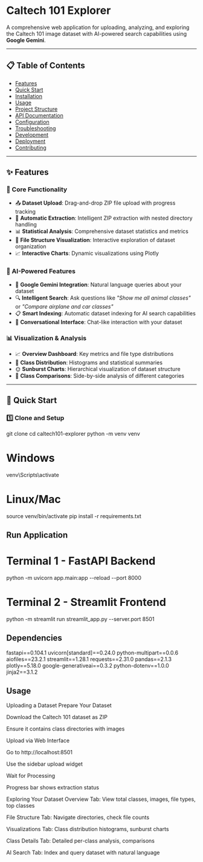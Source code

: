 # Caltech 101 Explorer

A comprehensive web application for uploading, analyzing, and exploring the Caltech 101 image dataset with AI-powered search capabilities using **Google Gemini**.

---

## 📋 Table of Contents
- [Features](#-features)
- [Quick Start](#-quick-start)
- [Installation](#-installation)
- [Usage](#-usage)
- [Project Structure](#-project-structure)
- [API Documentation](#-api-documentation)
- [Configuration](#%EF%B8%8F-configuration)
- [Troubleshooting](#-troubleshooting)
- [Development](#-development)
- [Deployment](#deployment)
- [Contributing](#contributing)

---

## ✨ Features

### 🚀 Core Functionality
- 📤 **Dataset Upload**: Drag-and-drop ZIP file upload with progress tracking
- 🔄 **Automatic Extraction**: Intelligent ZIP extraction with nested directory handling
- 📊 **Statistical Analysis**: Comprehensive dataset statistics and metrics
- 📁 **File Structure Visualization**: Interactive exploration of dataset organization
- 📈 **Interactive Charts**: Dynamic visualizations using Plotly

### 🤖 AI-Powered Features
- 🧠 **Google Gemini Integration**: Natural language queries about your dataset
- 🔍 **Intelligent Search**: Ask questions like _"Show me all animal classes"_ or _"Compare airplane and car classes"_
- 📋 **Smart Indexing**: Automatic dataset indexing for AI search capabilities
- 💬 **Conversational Interface**: Chat-like interaction with your dataset

### 📊 Visualization & Analysis
- 📈 **Overview Dashboard**: Key metrics and file type distributions
- 🌅 **Class Distribution**: Histograms and statistical summaries
- 🌞 **Sunburst Charts**: Hierarchical visualization of dataset structure
- 🔄 **Class Comparisons**: Side-by-side analysis of different categories

---

## 🚀 Quick Start

### 1️⃣ Clone and Setup
git clone <your-repo>
cd caltech101-explorer
python -m venv venv
# Windows
venv\Scripts\activate
# Linux/Mac
source venv/bin/activate
pip install -r requirements.txt

## Run Application
# Terminal 1 - FastAPI Backend
python -m uvicorn app.main:app --reload --port 8000

# Terminal 2 - Streamlit Frontend
python -m streamlit run streamlit_app.py --server.port 8501

## Dependencies
fastapi==0.104.1
uvicorn[standard]==0.24.0
python-multipart==0.0.6
aiofiles==23.2.1
streamlit==1.28.1
requests==2.31.0
pandas==2.1.3
plotly==5.18.0
google-generativeai==0.3.2
python-dotenv==1.0.0
jinja2==3.1.2
## Usage
Uploading a Dataset
Prepare Your Dataset

Download the Caltech 101 dataset as ZIP

Ensure it contains class directories with images

Upload via Web Interface

Go to http://localhost:8501

Use the sidebar upload widget

Wait for Processing

Progress bar shows extraction status

Exploring Your Dataset
Overview Tab: View total classes, images, file types, top classes

File Structure Tab: Navigate directories, check file counts

Visualizations Tab: Class distribution histograms, sunburst charts

Class Details Tab: Detailed per-class analysis, comparisons

AI Search Tab: Index and query dataset with natural language
